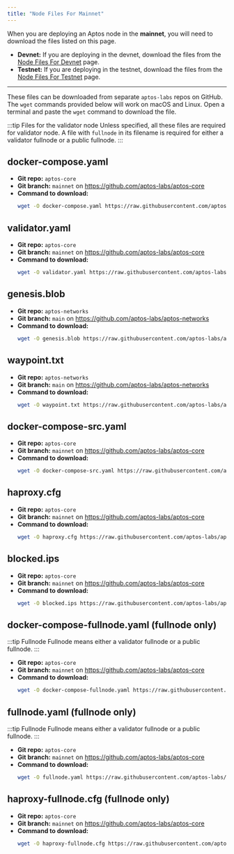 ```yaml
---
title: "Node Files For Mainnet"
---
```


When you are deploying an Aptos node in the **mainnet**, you will need to download the files listed on this page.

- **Devnet:** If you are deploying in the devnet, download the files from the [Node Files For Devnet](./node-files-devnet.md) page.
- **Testnet:** If you are deploying in the testnet, download the files from the [Node Files For Testnet](./node-files-testnet.md) page.

---

These files can be downloaded from separate `aptos-labs` repos on GitHub. The `wget` commands provided below will work on macOS and Linux. Open a terminal and paste the `wget` command to download the file.

:::tip Files for the validator node
Unless specified, all these files are required for validator node. A file with `fullnode` in its filename is required for either a validator fullnode or a public fullnode.
:::

## docker-compose.yaml

- **Git repo:** `aptos-core`
- **Git branch:** `mainnet` on https://github.com/aptos-labs/aptos-core
- **Command to download:**
  ```bash
  wget -O docker-compose.yaml https://raw.githubusercontent.com/aptos-labs/aptos-core/mainnet/docker/compose/aptos-node/docker-compose.yaml
  ```

## validator.yaml

- **Git repo:** `aptos-core`
- **Git branch:** `mainnet` on https://github.com/aptos-labs/aptos-core
- **Command to download:**
  ```bash
  wget -O validator.yaml https://raw.githubusercontent.com/aptos-labs/aptos-core/mainnet/docker/compose/aptos-node/validator.yaml
  ```

## genesis.blob

- **Git repo:** `aptos-networks`
- **Git branch:** `main` on https://github.com/aptos-labs/aptos-networks
- **Command to download:**
  ```bash
  wget -O genesis.blob https://raw.githubusercontent.com/aptos-labs/aptos-networks/main/mainnet/genesis.blob
  ```

## waypoint.txt

- **Git repo:** `aptos-networks`
- **Git branch:** `main` on https://github.com/aptos-labs/aptos-networks
- **Command to download:**
  ```bash
  wget -O waypoint.txt https://raw.githubusercontent.com/aptos-labs/aptos-networks/main/mainnet/waypoint.txt
  ```

## docker-compose-src.yaml

- **Git repo:** `aptos-core`
- **Git branch:** `mainnet` on https://github.com/aptos-labs/aptos-core
- **Command to download:**
  ```bash
  wget -O docker-compose-src.yaml https://raw.githubusercontent.com/aptos-labs/aptos-core/mainnet/docker/compose/aptos-node/docker-compose-src.yaml
  ```

## haproxy.cfg

- **Git repo:** `aptos-core`
- **Git branch:** `mainnet` on https://github.com/aptos-labs/aptos-core
- **Command to download:**
  ```bash
  wget -O haproxy.cfg https://raw.githubusercontent.com/aptos-labs/aptos-core/mainnet/docker/compose/aptos-node/haproxy.cfg
  ```

## blocked.ips

- **Git repo:** `aptos-core`
- **Git branch:** `mainnet` on https://github.com/aptos-labs/aptos-core
- **Command to download:**
  ```bash
  wget -O blocked.ips https://raw.githubusercontent.com/aptos-labs/aptos-core/mainnet/docker/compose/aptos-node/blocked.ips
  ```

## docker-compose-fullnode.yaml (fullnode only)

:::tip Fullnode
Fullnode means either a validator fullnode or a public fullnode.
:::

- **Git repo:** `aptos-core`
- **Git branch:** `mainnet` on https://github.com/aptos-labs/aptos-core
- **Command to download:**
  ```bash
  wget -O docker-compose-fullnode.yaml https://raw.githubusercontent.com/aptos-labs/aptos-core/mainnet/docker/compose/aptos-node/docker-compose-fullnode.yaml
  ```

## fullnode.yaml (fullnode only)

:::tip Fullnode
Fullnode means either a validator fullnode or a public fullnode.
:::

- **Git repo:** `aptos-core`
- **Git branch:** `mainnet` on https://github.com/aptos-labs/aptos-core
- **Command to download:**
  ```bash
  wget -O fullnode.yaml https://raw.githubusercontent.com/aptos-labs/aptos-core/mainnet/docker/compose/aptos-node/fullnode.yaml
  ```

## haproxy-fullnode.cfg (fullnode only)

- **Git repo:** `aptos-core`
- **Git branch:** `mainnet` on https://github.com/aptos-labs/aptos-core
- **Command to download:**
  ```bash
  wget -O haproxy-fullnode.cfg https://raw.githubusercontent.com/aptos-labs/aptos-core/mainnet/docker/compose/aptos-node/haproxy-fullnode.cfg
  ```
